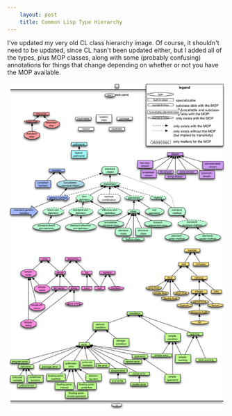 ```yaml
---
    layout: post
    title: Common Lisp Type Hierarchy
---
```


I've updated my very old CL class hierarchy image. Of course, it shouldn't need to be updated, since CL hasn't been updated either, but I added all of the types, plus MOP classes, along with some (probably confusing) annotations for things that change depending on whether or not you have the MOP available.

![](/media/CL-type-hierarchy.png)

